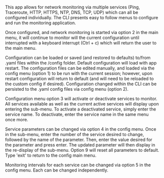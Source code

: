 This app allows for network monitoring via multiple services (Ping, Traceroute, HTTP, HTTPS, NTP, DNS, TCP, UDP) which
can all be configured individually. The CLI presents easy to follow menus to configure and run the monitoring 
application.

Once configured, and network monitoring is started via option 2 in the main menu, it will continue to monitor will the
current configuration until interrupted with a keyboard interrupt (Ctrl + c) which will return the user to the main
menu.

Configuration can be loaded or saved (and restored to defaults) to/from .yaml files within the /config folder. Default
configuration will load with app restart. The configuration files can be edited manually, and loaded via the config
menu (option 1) to be run with the current session; however, upon restart configuration will return to default (and 
will need to be reloaded to the custom config if desired). Configuration changed within the CLI can be persisted to the 
.yaml config files via config menu (option 2).

Configuration menu option 3 will activate or deactivate services to monitor. All services available as well as the 
current active services will display upon entering the sub-menu. To activate a deactivated service, simply enter the 
service name. To deactivate, enter the service name in the same menu once more.

Service parameters can be changed via option 4 in the config menu. Once in the sub-menu, enter the number of the service
desired to change, followed by the name of the parameter. Then, enter the value desired for the parameter and press
enter. The updated parameter will then display in the re-display of the sub-menu. Option 9 will reset all parameters
to default. Type 'exit' to return to the config main menu.

Monitoring intervals for each service can be changed via option 5 in the config menu. Each can be changed independently.

